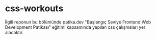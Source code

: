 # css-workouts
İlgili reponun bu bölümünde
patika.dev "Başlangıç Seviye Frontend Web Development Patikası" eğitimi kapsamında yapılan css çalışmaları yer alacaktır.